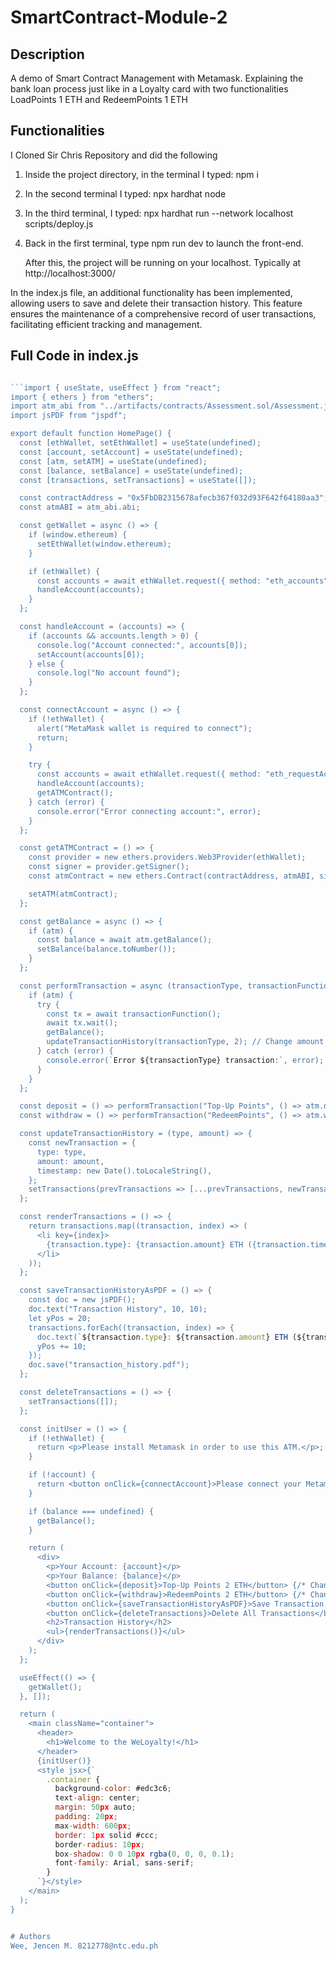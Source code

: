 # SmartContract-Module-2

## Description
A demo of Smart Contract Management with Metamask. Explaining the bank loan process just like in a Loyalty card
with two functionalities LoadPoints 1 ETH and RedeemPoints 1 ETH

## Functionalities 

I Cloned Sir Chris Repository and did the following

1. Inside the project directory, in the terminal I typed: npm i
2. In the second terminal I typed: npx hardhat node
3. In the third terminal, I typed: npx hardhat run --network localhost scripts/deploy.js
4. Back in the first terminal, type npm run dev to launch the front-end.
   
   After this, the project will be running on your localhost. 
  Typically at http://localhost:3000/

In the index.js file, an additional functionality has been implemented, allowing users to save and delete their transaction history. 
This feature ensures the maintenance of a comprehensive record of user transactions, facilitating efficient tracking and management.

## Full Code in index.js 
```jsx

```import { useState, useEffect } from "react";
import { ethers } from "ethers";
import atm_abi from "../artifacts/contracts/Assessment.sol/Assessment.json";
import jsPDF from "jspdf";

export default function HomePage() {
  const [ethWallet, setEthWallet] = useState(undefined);
  const [account, setAccount] = useState(undefined);
  const [atm, setATM] = useState(undefined);
  const [balance, setBalance] = useState(undefined);
  const [transactions, setTransactions] = useState([]);

  const contractAddress = "0x5FbDB2315678afecb367f032d93F642f64180aa3";
  const atmABI = atm_abi.abi;

  const getWallet = async () => {
    if (window.ethereum) {
      setEthWallet(window.ethereum);
    }

    if (ethWallet) {
      const accounts = await ethWallet.request({ method: "eth_accounts" });
      handleAccount(accounts);
    }
  };

  const handleAccount = (accounts) => {
    if (accounts && accounts.length > 0) {
      console.log("Account connected:", accounts[0]);
      setAccount(accounts[0]);
    } else {
      console.log("No account found");
    }
  };

  const connectAccount = async () => {
    if (!ethWallet) {
      alert("MetaMask wallet is required to connect");
      return;
    }

    try {
      const accounts = await ethWallet.request({ method: "eth_requestAccounts" });
      handleAccount(accounts);
      getATMContract();
    } catch (error) {
      console.error("Error connecting account:", error);
    }
  };

  const getATMContract = () => {
    const provider = new ethers.providers.Web3Provider(ethWallet);
    const signer = provider.getSigner();
    const atmContract = new ethers.Contract(contractAddress, atmABI, signer);

    setATM(atmContract);
  };

  const getBalance = async () => {
    if (atm) {
      const balance = await atm.getBalance();
      setBalance(balance.toNumber());
    }
  };

  const performTransaction = async (transactionType, transactionFunction) => {
    if (atm) {
      try {
        const tx = await transactionFunction();
        await tx.wait();
        getBalance();
        updateTransactionHistory(transactionType, 2); // Change amount to 2
      } catch (error) {
        console.error(`Error ${transactionType} transaction:`, error);
      }
    }
  };

  const deposit = () => performTransaction("Top-Up Points", () => atm.deposit(2)); // Change amount to 2
  const withdraw = () => performTransaction("RedeemPoints", () => atm.withdraw(2)); // Change amount to 2

  const updateTransactionHistory = (type, amount) => {
    const newTransaction = {
      type: type,
      amount: amount,
      timestamp: new Date().toLocaleString(),
    };
    setTransactions(prevTransactions => [...prevTransactions, newTransaction]);
  };

  const renderTransactions = () => {
    return transactions.map((transaction, index) => (
      <li key={index}>
        {transaction.type}: {transaction.amount} ETH ({transaction.timestamp})
      </li>
    ));
  };

  const saveTransactionHistoryAsPDF = () => {
    const doc = new jsPDF();
    doc.text("Transaction History", 10, 10);
    let yPos = 20;
    transactions.forEach((transaction, index) => {
      doc.text(`${transaction.type}: ${transaction.amount} ETH (${transaction.timestamp})`, 10, yPos);
      yPos += 10;
    });
    doc.save("transaction_history.pdf");
  };

  const deleteTransactions = () => {
    setTransactions([]);
  };

  const initUser = () => {
    if (!ethWallet) {
      return <p>Please install Metamask in order to use this ATM.</p>;
    }

    if (!account) {
      return <button onClick={connectAccount}>Please connect your Metamask wallet</button>;
    }

    if (balance === undefined) {
      getBalance();
    }

    return (
      <div>
        <p>Your Account: {account}</p>
        <p>Your Balance: {balance}</p>
        <button onClick={deposit}>Top-Up Points 2 ETH</button> {/* Change button text */}
        <button onClick={withdraw}>RedeemPoints 2 ETH</button> {/* Change button text */}
        <button onClick={saveTransactionHistoryAsPDF}>Save Transaction History</button>
        <button onClick={deleteTransactions}>Delete All Transactions</button>
        <h2>Transaction History</h2>
        <ul>{renderTransactions()}</ul>
      </div>
    );
  };

  useEffect(() => {
    getWallet();
  }, []);

  return (
    <main className="container">
      <header>
        <h1>Welcome to the WeLoyalty!</h1>
      </header>
      {initUser()}
      <style jsx>{`
        .container {
          background-color: #edc3c6;
          text-align: center;
          margin: 50px auto;
          padding: 20px;
          max-width: 600px;
          border: 1px solid #ccc;
          border-radius: 10px;
          box-shadow: 0 0 10px rgba(0, 0, 0, 0.1);
          font-family: Arial, sans-serif;
        }
      `}</style>
    </main>
  );
}


# Authors 
Wee, Jencen M. 8212778@ntc.edu.ph
